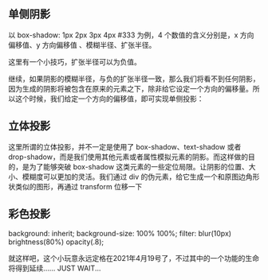 ## 单侧阴影
以 box-shadow: 1px 2px 3px 4px #333 为例，4 个数值的含义分别是，x 方向偏移值、y 方向偏移值 、模糊半径、扩张半径。

这里有一个小技巧，扩张半径可以为负值。

继续，如果阴影的模糊半径，与负的扩张半径一致，那么我们将看不到任何阴影，因为生成的阴影将被包含在原来的元素之下，除非给它设定一个方向的偏移量。所以这个时候，我们给定一个方向的偏移值，即可实现单侧投影：

## 立体投影
这里所谓的立体投影，并不一定是使用了 box-shadow、text-shadow 或者 drop-shadow，而是我们使用其他元素或者属性模拟元素的阴影。而这样做的目的，是为了能够突破 box-shadow 这类元素的一些定位局限。让阴影的位置、大小、模糊度可以更加的灵活。我们通过 div 的伪元素，给它生成一个和原图边角形状类似的图形，再通过 transform 位移一下

## 彩色投影
background: inherit;
background-size: 100% 100%;
filter: blur(10px) brightness(80%) opacity(.8);


就这样吧，这个小玩意永远定格在2021年4月19号了，不过其中的一个功能的生命将得到延续……
JUST WAIT...